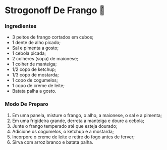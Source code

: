 # Strogonoff De Frango :chicken:

### **Ingredientes**

- 3 peitos de frango cortados em cubos;
- 1 dente de alho picado;
- Sal e pimenta a gosto;
- 1 cebola picada;
- 2 colheres (sopa) de maionese;
- 1 colher de manteiga;
- 1/2 copo de ketchup;
- 1/3 copo de mostarda;
- 1 copo de cogumelos;
- 1 copo de creme de leite;
- Batata palha a gosto.



### **Modo De Preparo**

1. Em uma panela, misture o frango, o alho, a maionese, o sal e a pimenta;
2. Em uma frigideira grande, derreta a manteiga e doure a cebola;
3. Junte o frango temperado até que esteja dourado;
4. Adicione os cogumelos, o ketchup e a mostarda;
5. Incorpore o creme de leite e retire do fogo antes de ferver;
6. Sirva com arroz branco e batata palha.









